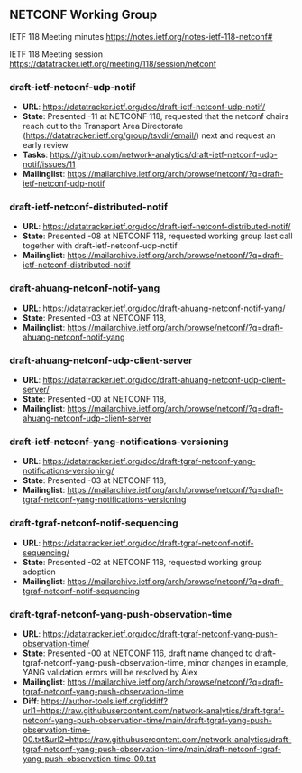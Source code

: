 ## NETCONF Working Group

IETF 118 Meeting minutes
https://notes.ietf.org/notes-ietf-118-netconf#

IETF 118 Meeting session
https://datatracker.ietf.org/meeting/118/session/netconf

### draft-ietf-netconf-udp-notif
* **URL**: https://datatracker.ietf.org/doc/draft-ietf-netconf-udp-notif/
* **State**: Presented -11 at NETCONF 118, requested that the netconf chairs reach out to the Transport Area Directorate (https://datatracker.ietf.org/group/tsvdir/email/) next and request an early review
* **Tasks**: https://github.com/network-analytics/draft-ietf-netconf-udp-notif/issues/11
* **Mailinglist**: https://mailarchive.ietf.org/arch/browse/netconf/?q=draft-ietf-netconf-udp-notif

### draft-ietf-netconf-distributed-notif
* **URL**: https://datatracker.ietf.org/doc/draft-ietf-netconf-distributed-notif/
* **State**: Presented -08 at NETCONF 118, requested working group last call together with draft-ietf-netconf-udp-notif
* **Mailinglist**: https://mailarchive.ietf.org/arch/browse/netconf/?q=draft-ietf-netconf-distributed-notif

### draft-ahuang-netconf-notif-yang
* **URL**: https://datatracker.ietf.org/doc/draft-ahuang-netconf-notif-yang/
* **State**: Presented -03 at NETCONF 118,
* **Mailinglist**: https://mailarchive.ietf.org/arch/browse/netconf/?q=draft-ahuang-netconf-notif-yang

### draft-ahuang-netconf-udp-client-server
* **URL**: https://datatracker.ietf.org/doc/draft-ahuang-netconf-udp-client-server/
* **State**: Presented -00 at NETCONF 118,
* **Mailinglist**: https://mailarchive.ietf.org/arch/browse/netconf/?q=draft-ahuang-netconf-udp-client-server

### draft-ietf-netconf-yang-notifications-versioning
* **URL**: https://datatracker.ietf.org/doc/draft-tgraf-netconf-yang-notifications-versioning/
* **State**: Presented -03 at NETCONF 118,
* **Mailinglist**: https://mailarchive.ietf.org/arch/browse/netconf/?q=draft-tgraf-netconf-yang-notifications-versioning

### draft-tgraf-netconf-notif-sequencing
* **URL**: https://datatracker.ietf.org/doc/draft-tgraf-netconf-notif-sequencing/
* **State**: Presented -02 at NETCONF 118, requested working group adoption
* **Mailinglist**: https://mailarchive.ietf.org/arch/browse/netconf/?q=draft-tgraf-netconf-notif-sequencing

### draft-tgraf-netconf-yang-push-observation-time
* **URL**: https://datatracker.ietf.org/doc/draft-tgraf-netconf-yang-push-observation-time/
* **State**: Presented -00 at NETCONF 116, draft name changed to draft-tgraf-netconf-yang-push-observation-time, minor changes in example, YANG validation errors will be resolved by Alex
* **Mailinglist**: https://mailarchive.ietf.org/arch/browse/netconf/?q=draft-tgraf-netconf-yang-push-observation-time
* **Diff**: https://author-tools.ietf.org/iddiff?url1=https://raw.githubusercontent.com/network-analytics/draft-tgraf-netconf-yang-push-observation-time/main/draft-tgraf-yang-push-observation-time-00.txt&url2=https://raw.githubusercontent.com/network-analytics/draft-tgraf-netconf-yang-push-observation-time/main/draft-netconf-tgraf-yang-push-observation-time-00.txt
